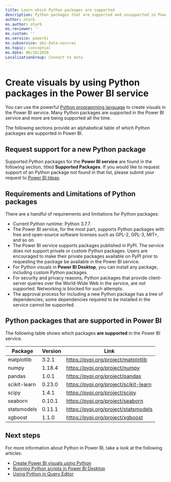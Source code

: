 ```yaml
---
title: Learn which Python packages are supported
description: Python packages that are supported and unsupported in Power BI
author: otarb
ms.author: otarb
ms.reviewer: ''
ms.custom: ''
ms.service: powerbi
ms.subservice: pbi-data-sources
ms.topic: conceptual
ms.date: 06/26/2020
LocalizationGroup: Connect to data
---
```

# Create visuals by using Python packages in the Power BI service
You can use the powerful [Python programming language](https://www.python.org/) to create visuals in the Power BI service. Many Python packages are supported in the Power BI service and more are being supported all the time.

The following sections provide an alphabetical table of which Python packages are supported in Power BI. 

## Request support for a new Python package
Supported Python packages for the **Power BI service** are found in the following section, titled **Supported Packages**. If you would like to request support of an Python package not found in that list, please submit your request to [Power BI Ideas](https://ideas.powerbi.com).

## Requirements and Limitations of Python packages
There are a handful of requirements and limitations for Python packages:

* Current Python runtime: Python 3.7.7.
* The Power BI service, for the most part, supports Python packages with free and open-source software licenses such as GPL-2, GPL-3, MIT+, and so on.
* The Power BI service supports packages published in PyPI. The service does not support private or custom Python packages. Users are encouraged to make their private packages available on PyPI prior to requesting the package be available in the Power BI service.
* For Python visuals in **Power BI Desktop**, you can install any package, including custom Python packages.
* For security and privacy reasons, Python packages that provide client-server queries over the World-Wide Web in the service, are not supported. Networking is blocked for such attempts.
* The approval process for including a new Python package has a tree of dependencies; some dependencies required to be installed in the service cannot be supported.

## Python packages that are supported in Power BI
The following table shows which packages **are supported** in the Power BI service.


|        Package        |   Version   |                                   Link                                   |
|-----------------------|-------------|--------------------------------------------------------------------------|
|matplotlib|3.2.1|https://pypi.org/project/matplotlib|
|numpy|1.18.4|https://pypi.org/project/numpy|
|pandas|1.0.1|https://pypi.org/project/pandas|
|scikit-learn|0.23.0|https://pypi.org/project/scikit-learn|
|scipy|1.4.1|https://pypi.org/project/scipy|
|seaborn|0.10.1|https://pypi.org/project/seaborn|
|statsmodels|0.11.1|https://pypi.org/project/statsmodels|
|xgboost|1.1.0|https://pypi.org/project/xgboost|

## Next steps
For more information about Python in Power BI, take a look at the following articles:

* [Create Power BI visuals using Python](desktop-python-visuals.md)
* [Running Python scripts in Power BI Desktop](desktop-python-scripts.md)
* [Using Python in Query Editor](desktop-python-in-query-editor.md)
